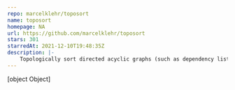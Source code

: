 ```yaml
---
repo: marcelklehr/toposort
name: toposort
homepage: NA
url: https://github.com/marcelklehr/toposort
stars: 301
starredAt: 2021-12-10T19:48:35Z
description: |-
    Topologically sort directed acyclic graphs (such as dependency lists) in javascript
---
```


[object Object]
